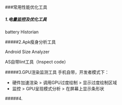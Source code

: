 ###常用性能优化工具

##### 1.电量监控及优化工具

battery Historian


#####2.Apk瘦身分析工具

Android Size Analyzer

AS自带lint工具（Inspect code）

#####3.GPU渲染监测工具
手机自带，开发者模式下：

- 硬件加速渲染 > 调用GPU过度绘制 > 显示过度绘制区域
- 监控 > GPU呈现模式分析 > 在屏幕上显示条形状


#####4.